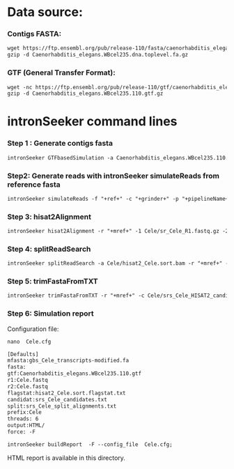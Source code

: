 Data source:
============

### Contigs FASTA: 

```diff
wget https://ftp.ensembl.org/pub/release-110/fasta/caenorhabditis_elegans/dna/Caenorhabditis_elegans.WBcel235.dna.toplevel.fa.gz
gzip -d Caenorhabditis_elegans.WBcel235.dna.toplevel.fa.gz
```

### GTF (General Transfer Format):


```diff
wget -nc https://ftp.ensembl.org/pub/release-110/gtf/caenorhabditis_elegans/Caenorhabditis_elegans.WBcel235.110.gtf.gz
gzip -d Caenorhabditis_elegans.WBcel235.110.gtf.gz

```

intronSeeker command lines
============================

### Step 1 : Generate contigs fasta

```diff
intronSeeker GTFbasedSimulation -a Caenorhabditis_elegans.WBcel235.110.gtf -r Caenorhabditis_elegans.WBcel235.dna.toplevel.fa -p "Cele" -o Cele
```

### Step2: Generate reads with intronSeeker simulateReads from reference fasta

```diff
intronSeeker simulateReads -f "+ref+" -c "+grinder+" -p "+pipelineName+" -o "+pipelineName
```

### Step 3: hisat2Alignment

```diff
intronSeeker hisat2Alignment -r "+mref+" -1 Cele/sr_Cele_R1.fastq.gz -2 Cele/sr_Cele_R2.fastq.gz -o Cele -p Cele

```

### Step 4: splitReadSearch

```diff
intronSeeker splitReadSearch -a Cele/hisat2_Cele.sort.bam -r "+mref+" -o Cele -p Cele

```

### Step 5: trimFastaFromTXT

```diff
intronSeeker trimFastaFromTXT -r "+mref+" -c Cele/srs_Cele_HISAT2_candidates.txt -o Cele/HISAT2_trim/ -p Cele
```

### Step 6: Simulation report


Configuration file:

```diff
nano  Cele.cfg
```


```diff
[Defaults]
mfasta:gbs_Cele_transcripts-modified.fa
fasta:
gtf:Caenorhabditis_elegans.WBcel235.110.gtf
r1:Cele.fastq
r2:Cele.fastq
flagstat:hisat2_Cele.sort.flagstat.txt
candidat:srs_Cele_candidates.txt
split:srs_Cele_split_alignments.txt
prefix:Cele
threads: 6                
output:HTML/
force: -F
```


```diff
intronSeeker buildReport  -F --config_file  Cele.cfg;
```

HTML report is available in this directory.
